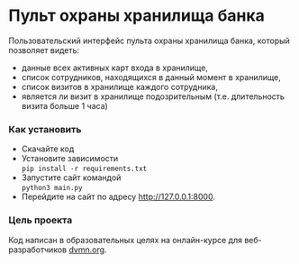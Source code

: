 # Пульт охраны хранилища банка

Пользовательский интерфейс пульта охраны хранилища банка, который позволяет видеть:
* данные всех активных карт входа в хранилище, 
* список сотрудников, находящихся в данный момент в хранилище,
* список визитов в хранилище каждого сотрудника,
* является ли визит в хранилище подозрительным (т.е. длительность визита больше 1 часа)

### Как установить

* Скачайте код
* Установите зависимости  
`pip install -r requirements.txt`
* Запустите сайт командой  
`python3 main.py`
* Перейдите на сайт по адресу http://127.0.0.1:8000.

### Цель проекта

Код написан в образовательных целях на онлайн-курсе для веб-разработчиков [dvmn.org](https://dvmn.org/).
